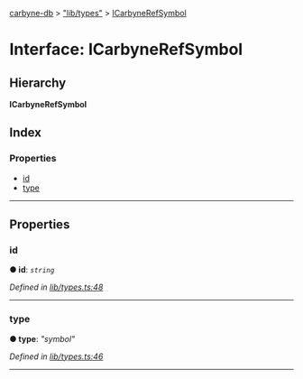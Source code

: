 [carbyne-db](../README.md) > ["lib/types"](../modules/_lib_types_.md) > [ICarbyneRefSymbol](../interfaces/_lib_types_.icarbynerefsymbol.md)

# Interface: ICarbyneRefSymbol

## Hierarchy

**ICarbyneRefSymbol**

## Index

### Properties

* [id](_lib_types_.icarbynerefsymbol.md#id)
* [type](_lib_types_.icarbynerefsymbol.md#type)

---

## Properties

<a id="id"></a>

###  id

**● id**: *`string`*

*Defined in [lib/types.ts:48](https://github.com/allotropelabs/carbyne/blob/0bc7c32/lib/types.ts#L48)*

___
<a id="type"></a>

###  type

**● type**: *"symbol"*

*Defined in [lib/types.ts:46](https://github.com/allotropelabs/carbyne/blob/0bc7c32/lib/types.ts#L46)*

___

